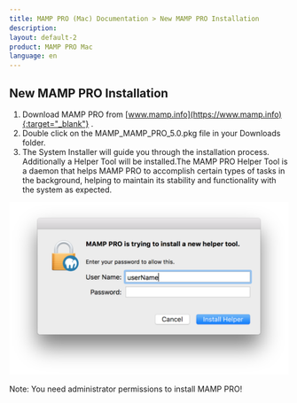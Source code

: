 ```yaml
---
title: MAMP PRO (Mac) Documentation > New MAMP PRO Installation
description: 
layout: default-2
product: MAMP PRO Mac
language: en
---
```


## New MAMP PRO Installation

1. Download MAMP PRO from [www.mamp.info](https://www.mamp.info){:target="_blank"} .
2. Double click on the MAMP_MAMP_PRO_5.0.pkg file in your Downloads folder.
3. The System Installer will guide you through the installation process. Additionally a Helper Tool will be installed.The MAMP PRO Helper Tool is a daemon that helps MAMP PRO to accomplish certain types of tasks in the background, helping to maintain its stability and functionality with the system as expected.

![MAMP](/en/MAMP-PRO-Mac/Installation/New-Install/helperTool.png)

<div class="alert" role="alert">
Note: You need administrator permissions to install MAMP PRO!
</div>


